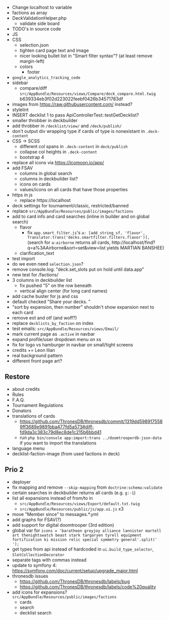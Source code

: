 * Change localhost to variable
* factions as array
* DeckValidationHelper.php
  * validate side board
* TODO's in source code
* JS
* CSS
  * selection.json
  * tighten card page text and image
  * nicer looking bullet list in "Smart filter syntax"? (at least remove margin-left)
  * colors
    * footer
* `google_analytics_tracking_code`
* sidebar
  * compare/diff `src/AppBundle/Resources/views/Compare/deck_compare.html.twig` b639334eb3f02d223022feebf0426b34571783df
* images from https://raw.githubusercontent.com/ instead?
* stylelint
* INSERT decklist 1 to pass ApiControllerTest::testGetDecklist?
* smaller throbber in deckbuilder
* add throbber in `/decklist/view/` and `/deck/publish/`
* don't output div wrapping type if cards of type is nonexistant in `.deck-content`
* CSS -> SCSS
  * different col spans in `.deck-content` in `deck/publish`
  * collapse col heights in `.deck-content`
  * bootstrap 4
* replace all icons via https://icomoon.io/app/
* add FSAV
  * columns in global search
  * columns in deckbuilder list?
  * icons on cards
  * values/icons on all cards that have those properties
* https in js
  * replace https://localhost
* deck settings for tournament/classic, restricted/banned
* replace `src/AppBundle/Resources/public/images/factions`
* add to card info and card searches (inline in builder and on global search)
  * flavor
    * fix `app.smart_filter.js`'s `a: [add_string_sf, 'flavor', Translator.trans('decks.smartfilter.filters.flavor')],`(search for `a:airborne` returns all cards, http://localhost/find?q=a%3AAirborne&sort=set&view=list yields MARTIAN BANSHEE)
  * clarification_text
* test import
* do we even need `selection.json`?
* remove console.log: "deck.set_slots put on hold until data.app"
* new test for /factions/
* 3 columns in deckbuilder list
  * fix pushed "5" on the row beneath
  * vertical align center (for long card names)
* add cache buster for js and css
* default checked "Share your decks. "
* "sort by expansion, then number" shouldn't show expansion next to each card
* remove eot and otf (and woff?)
* replace `decklists_by_faction` on index
* test emails: `src/AppBundle/Resources/views/Email/`
* mark current page as `.active` in navbar
* expand profile/user dropdown menu on xs
* fix for logo vs hamburger in navbar on small/tight screens
* credits += Leon Ilian
* real background pattern
* different front page art?

## Restore
* about credits
* Rules
* F.A.Q.
* Tournament Regulations
* Donators
* translations of cards
  * https://github.com/ThronesDB/thronesdb/commit/1319dd5989175589ff3689e9891bba477fd5a573#diff-fd9da3c383c79d8ec8de1c215b6bbd41
  * run `php bin/console app:import:trans ../doomtrooperdb-json-data` if you want to import the translations
* language menu
* decklist-faction-image (from used factions in deck)

## Prio 2
* deployer
* fix mapping and remove `--skip-mapping` from `doctrine:schema:validate`
* certain searches in deckbuilder returns all cards (e.g. `g:-1`)
* list all expansions instead of from/to in
  * `src/AppBundle/Resources/views/Export/default.txt.twig`
  * `src/AppBundle/Resources/public/js/app.ui.js` x3
* move "Member since" to messages.*.yml
* add graphs for FSAV(?)
* add support for digital doomtrooper (3rd edition)
* global var for `icons = 'baratheon greyjoy alliance lannister martell art thenightswatch beast stark targaryen tyrell equipment fortification ki mission relic special symmetry general'.split(' ');`
* get types from api instead of hardcoded in `ui.build_type_selector`, `SlotCollectionDecorator`
* separate tags with commas instead
* update to symfony 4: https://symfony.com/doc/current/setup/upgrade_major.html
* thronesdb issues
  * https://github.com/ThronesDB/thronesdb/labels/bug
  * https://github.com/ThronesDB/thronesdb/labels/code%20quality
* add icons for expansions? `src/AppBundle/Resources/public/images/factions`
  * cards
  * search
  * decklist search
